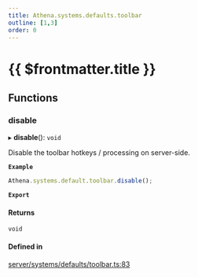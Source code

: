 ```yaml
---
title: Athena.systems.defaults.toolbar
outline: [1,3]
order: 0
---
```


# {{ $frontmatter.title }}


## Functions

### disable

▸ **disable**(): `void`

Disable the toolbar hotkeys / processing on server-side.

**`Example`**

```ts
Athena.systems.default.toolbar.disable();
```

**`Export`**

#### Returns

`void`

#### Defined in

[server/systems/defaults/toolbar.ts:83](https://github.com/Stuyk/altv-athena/blob/2ba937d/src/core/server/systems/defaults/toolbar.ts#L83)
